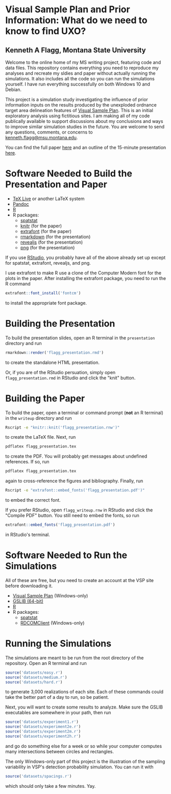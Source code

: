 # Visual Sample Plan and Prior Information: What do we need to know to find UXO?
## Kenneth A Flagg, Montana State University

Welcome to the online home of my MS writing project, featuring code and data files. This repository contains everything you need to reproduce my analyses and recreate my sldies and paper without actually running the simulations. It also includes all the code so you can run the simulations yourself. I have run everything successfully on both Windows 10 and Debian.

This project is a simulation study investigating the influence of prior information inputs on the results produced by the unexploded ordnance target area delineation features of [Visual Sample Plan](http://vsp.pnnl.gov). This is an initial exploratory analysis using fictitious sites. I am making all of my code publically available to support discussions about my conclusions and ways to improve similar simulation studies in the future. You are welcome to send any questions, comments, or concerns to kenneth.flagg@msu.montana.edu.

You can find the full paper [here](writeup/flagg_writeup.pdf) and an outline of the 15-minute presentation [here](presentation/flagg_presentation.md).

# Software Needed to Build the Presentation and Paper

* [TeX Live](https://www.tug.org/texlive/) or another LaTeX system
* [Pandoc](http://www.pandoc.org/)
* [R](http://www.r-project.org)
* R packages:
    * [spatstat](https://cran.r-project.org/web/packages/spatstat/index.html)
    * [knitr](http://www.yihui.name/knitr/) (for the paper)
    * [extrafont](https://cran.r-project.org/web/packages/extrafont/index.html) (for the paper)
    * [rmarkdown](http://rmarkdown.rstudio.com/) (for the presentation)
    * [revealjs](https://cran.r-project.org/web/packages/revealjs/index.html) (for the presentation)
    * [png](http://www.rforge.net/png/) (for the presentation)

If you use [RStudio](https://www.rstudio.com/), you probably have all of the above already set up except for spatstat, extrafont, revealjs, and png.

I use extrafont to make R use a clone of the Computer Modern font for the plots in the paper. After installing the extrafont package, you need to run the R command
```r
extrafont::font_install('fontcm')
```
to install the appropriate font package.

# Building the Presentation

To build the presentation slides, open an R terminal in the `presentation` directory and run
```r
rmarkdown::render('flagg_presentation.rmd')
```
to create the standalone HTML presentation.

Or, if you are of the RStudio persuation, simply open `flagg_presentation.rmd` in RStudio and click the "knit" button.

# Building the Paper

To build the paper, open a terminal or command prompt (__not__ an R terminal) in the `writeup` directory and run
```bash
Rscript -e "knitr::knit('flagg_presentation.rnw')"
```
to create the LaTeX file. Next, run
```bash
pdflatex flagg_presentation.tex
```
to create the PDF. You will probably get messages about undefined references. If so, run
```bash
pdflatex flagg_presentation.tex
```
again to cross-reference the figures and bibliography. Finally, run
```bash
Rscript -e "extrafont::embed_fonts('flagg_presentation.pdf')"
```
to embed the correct font.

If you prefer RStudio, open `flagg_writeup.rnw` in RStudio and click the "Compile PDF" button. You still need to embed the fonts, so run
```r
extrafont::embed_fonts('flagg_presentation.pdf')
```
in RStudio's terminal.

# Software Needed to Run the Simulations

All of these are free, but you need to create an account at the VSP site before downloading it.

* [Visual Sample Plan](http://vsp.pnnl.gov) (Windows-only)
* [GSLIB (64-bit)](http://www.gslib.com)
* [R](http://www.r-project.org)
* R packages:
    * [spatstat](https://cran.r-project.org/web/packages/spatstat/index.html)
    * [RDCOMClient](http://www.omegahat.net/RDCOMClient/) (Windows-only)

# Running the Simulations

The simulations are meant to be run from the root directory of the repository. Open an R terminal and run
```r
source('datasets/easy.r')
source('datasets/medium.r')
source('datasets/hard.r')
```
to generate 3,000 realizations of each site. Each of these commands could take the better part of a day to run, so be patient.

Next, you will want to create some results to analyze. Make sure the GSLIB executables are somewhere in your path, then run
```r
source('datasets/experiment1.r')
source('datasets/experiment2e.r')
source('datasets/experiment2m.r')
source('datasets/experiment2h.r')
```
and go do something else for a week or so while your computer computes many intersections between circles and rectangles.

The only Windows-only part of this project is the illustration of the sampling variability in VSP's detection probability simulation. You can run it with
```r
source('datasets/spacings.r')
```
which should only take a few minutes. Yay.
